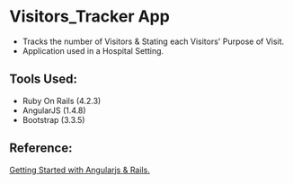 # Visitors_Tracker App

- Tracks the number of Visitors & Stating each Visitors' Purpose of Visit. 
- Application used in a Hospital Setting.

## Tools Used:
- Ruby On Rails (4.2.3)
- AngularJS (1.4.8)
- Bootstrap (3.3.5)

## Reference:
[Getting Started with Angularjs & Rails.](https://richonrails.com/articles/getting-started-with-angularjs-and-rails
)
